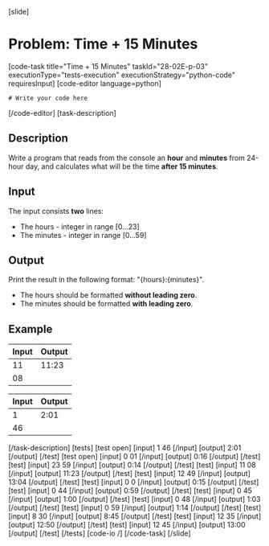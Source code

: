 [slide]
# Problem: Time + 15 Minutes
[code-task title="Time + 15 Minutes" taskId="28-02E-p-03" executionType="tests-execution" executionStrategy="python-code" requiresInput]
[code-editor language=python]
```
# Write your code here
```
[/code-editor]
[task-description]
## Description
Write a program that reads from the console an **hour** and **minutes** from 24-hour day, and calculates what will be the time **after 15 minutes**. 

## Input
The input consists **two** lines:
- The hours - integer in range \[0...23\]
- The minutes - integer in range \[0...59\]

## Output
Print the result in the following format: "\{hours\}:\{minutes\}".
- The hours should be formatted **without leading zero**.
- The minutes should be formatted **with leading zero**.

## Example
| **Input** | **Output** |
| --- |  --- |
| 11| 11:23|
| 08| |

| **Input** | **Output** |
| --- | --- |
| 1 | 2:01 | 
| 46 | |
[/task-description]
[tests]
[test open]
[input]
1
46
[/input]
[output]
2:01
[/output]
[/test]
[test open]
[input]
0
01
[/input]
[output]
0:16
[/output]
[/test]
[test]
[input]
23
59
[/input]
[output]
0:14
[/output]
[/test]
[test]
[input]
11
08
[/input]
[output]
11:23
[/output]
[/test]
[test]
[input]
12
49
[/input]
[output]
13:04
[/output]
[/test]
[test]
[input]
0
0
[/input]
[output]
0:15
[/output]
[/test]
[test]
[input]
0
44
[/input]
[output]
0:59
[/output]
[/test]
[test]
[input]
0
45
[/input]
[output]
1:00
[/output]
[/test]
[test]
[input]
0
48
[/input]
[output]
1:03
[/output]
[/test]
[test]
[input]
0
59
[/input]
[output]
1:14
[/output]
[/test]
[test]
[input]
8
30
[/input]
[output]
8:45
[/output]
[/test]
[test]
[input]
12
35
[/input]
[output]
12:50
[/output]
[/test]
[test]
[input]
12
45
[/input]
[output]
13:00
[/output]
[/test]
[/tests]
[code-io /]
[/code-task]
[/slide]